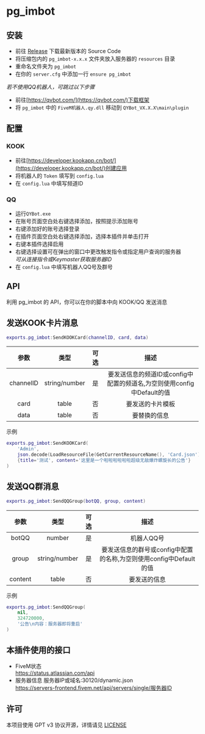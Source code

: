 # pg_imbot

## 安装
* 前往 [Release](https://github.com/kasuganosoras/globalban/releases) 下载最新版本的 Source Code
* 将压缩包内的 `pg_imbot-x.x.x` 文件夹放入服务器的 `resources` 目录
* 重命名文件夹为 `pg_imbot`
* 在你的 `server.cfg` 中添加一行 `ensure pg_imbot`

*若不使用QQ机器人，可跳过以下步骤*
* 前往[https://qvbot.com/](https://qvbot.com/)下载框架
* 将 `pg_imbot` 中的 `FiveM机器人.qy.dll` 移动到 `QYBot_VX.X.X\main\plugin`

## 配置
### KOOK
* 前往[https://developer.kookapp.cn/bot/](https://developer.kookapp.cn/bot/)创建应用
* 将机器人的 `Token` 填写到 `config.lua`
* 在 `config.lua` 中填写频道ID

### QQ
* 运行`QYBot.exe`
* 在账号页面空白处右键选择添加，按照提示添加账号
* 右键添加好的账号选择登录
* 在插件页面空白处右键选择添加，选择本插件并单击打开
* 右键本插件选择启用
* 右键选择设置可在弹出的窗口中更改触发指令或指定用户查询的服务器  
  *可从连接指令或Keymaster获取服务器ID*
* 在 `config.lua` 中填写机器人QQ号及群号

## API
利用 pg_imbot 的 API，你可以在你的脚本中向 KOOK/QQ 发送消息

## 发送KOOK卡片消息
```lua
exports.pg_imbot:SendKOOKCard(channelID, card, data)
```
| 参数 | 类型 | 可选 | 描述|
|:-:|:-:|:-:|:-:|
|channelID|string/number|是|要发送信息的频道ID或config中配置的频道名,为空则使用config中Default的值|
|card|table|否|要发送的卡片模板|
|data|table|否|要替换的信息|

示例
```lua
exports.pg_imbot:SendKOOKCard(
    'Admin',
    json.decode(LoadResourceFile(GetCurrentResourceName(), 'Card.json')),
    {title='测试', content='这里是一个啦啦啦啦啦啦超级无敌爆炸螺旋长的公告'}
)
```

## 发送QQ群消息
```lua
exports.pg_imbot:SendQQGroup(botQQ, group, content)
```
| 参数 | 类型 | 可选 | 描述|
|:-:|:-:|:-:|:-:|
|botQQ|number|是|机器人QQ号|
|group|string/number|是|要发送信息的群号或config中配置的名称,为空则使用config中Default的值|
|content|table|否|要发送的信息|

示例
```lua
exports.pg_imbot:SendQQGroup(
    nil,
    324720000,
    '公告\n内容：服务器即将重启'
)
```

## 本插件使用的接口
* FiveM状态  
https://status.atlassian.com/api  
* 服务器信息
服务器IP或域名:30120/dynamic.json   
https://servers-frontend.fivem.net/api/servers/single/服务器ID  

## 许可
本项目使用 GPT v3 协议开源，详情请见 [LICENSE](https://github.com/Cata-a1138/pg_imbot/blob/main/LICENSE)
